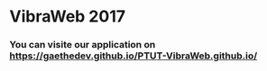 # VibraWeb 2017
### You can visite our application on https://gaethedev.github.io/PTUT-VibraWeb.github.io/
